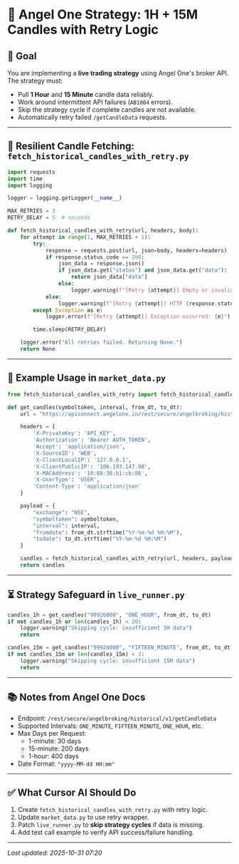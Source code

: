 
# 🧠 Angel One Strategy: 1H + 15M Candles with Retry Logic

## 📌 Goal

You are implementing a **live trading strategy** using Angel One's broker API. The strategy must:

- Pull **1 Hour** and **15 Minute** candle data reliably.
- Work around intermittent API failures (`AB1004` errors).
- Skip the strategy cycle if complete candles are not available.
- Automatically retry failed `/getCandleData` requests.

---

## 🔁 Resilient Candle Fetching: `fetch_historical_candles_with_retry.py`

```python
import requests
import time
import logging

logger = logging.getLogger(__name__)

MAX_RETRIES = 3
RETRY_DELAY = 5  # seconds

def fetch_historical_candles_with_retry(url, headers, body):
    for attempt in range(1, MAX_RETRIES + 1):
        try:
            response = requests.post(url, json=body, headers=headers)
            if response.status_code == 200:
                json_data = response.json()
                if json_data.get("status") and json_data.get("data"):
                    return json_data["data"]
                else:
                    logger.warning(f"[Retry {attempt}] Empty or invalid data: {json_data}")
            else:
                logger.warning(f"[Retry {attempt}] HTTP {response.status_code}: {response.text}")
        except Exception as e:
            logger.error(f"[Retry {attempt}] Exception occurred: {e}")

        time.sleep(RETRY_DELAY)

    logger.error("All retries failed. Returning None.")
    return None
```

---

## 🧠 Example Usage in `market_data.py`

```python
from fetch_historical_candles_with_retry import fetch_historical_candles_with_retry

def get_candles(symboltoken, interval, from_dt, to_dt):
    url = "https://apiconnect.angelone.in/rest/secure/angelbroking/historical/v1/getCandleData"

    headers = {
        'X-PrivateKey': 'API_KEY',
        'Authorization': 'Bearer AUTH_TOKEN',
        'Accept': 'application/json',
        'X-SourceID': 'WEB',
        'X-ClientLocalIP': '127.0.0.1',
        'X-ClientPublicIP': '106.193.147.98',
        'X-MACAddress': '10:68:38:b1:cb:86',
        'X-UserType': 'USER',
        'Content-Type': 'application/json'
    }

    payload = {
        "exchange": "NSE",
        "symboltoken": symboltoken,
        "interval": interval,
        "fromdate": from_dt.strftime("%Y-%m-%d %H:%M"),
        "todate": to_dt.strftime("%Y-%m-%d %H:%M")
    }

    candles = fetch_historical_candles_with_retry(url, headers, payload)
    return candles
```

---

## ⏳ Strategy Safeguard in `live_runner.py`

```python
candles_1h = get_candles("99926000", "ONE_HOUR", from_dt, to_dt)
if not candles_1h or len(candles_1h) < 20:
    logger.warning("Skipping cycle: insufficient 1H data")
    return

candles_15m = get_candles("99926000", "FIFTEEN_MINUTE", from_dt, to_dt)
if not candles_15m or len(candles_15m) < 3:
    logger.warning("Skipping cycle: insufficient 15M data")
    return
```

---

## 📚 Notes from Angel One Docs

- Endpoint: `/rest/secure/angelbroking/historical/v1/getCandleData`
- Supported Intervals: `ONE_MINUTE`, `FIFTEEN_MINUTE`, `ONE_HOUR`, etc.
- Max Days per Request:
  - 1-minute: 30 days
  - 15-minute: 200 days
  - 1-hour: 400 days
- Date Format: `"yyyy-MM-dd HH:mm"`

---

## ✅ What Cursor AI Should Do

1. Create `fetch_historical_candles_with_retry.py` with retry logic.
2. Update `market_data.py` to use retry wrapper.
3. Patch `live_runner.py` to **skip strategy cycles** if data is missing.
4. Add test call example to verify API success/failure handling.

---

_Last updated: 2025-10-31 07:20_
